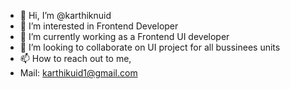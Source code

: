 - 👋 Hi, I’m @karthiknuid
- 👀 I’m interested in Frontend Developer
- 🌱 I’m currently working as a Frontend UI developer
- 💞️ I’m looking to collaborate on UI project for all bussinees units
- 📫 How to reach out to me,
- Mail: karthikuid1@gmail.com

<!---
karthiknuid/karthiknuid is a ✨ special ✨ repository because its `README.md` (this file) appears on your GitHub profile.
You can click the Preview link to take a look at your changes.
--->
